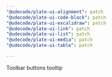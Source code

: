 ```yaml
---
"@udecode/plate-ui-alignment": patch
"@udecode/plate-ui-code-block": patch
"@udecode/plate-ui-excalidraw": patch
"@udecode/plate-ui-link": patch
"@udecode/plate-ui-list": patch
"@udecode/plate-ui-media": patch
"@udecode/plate-ui-table": patch

---
```


Toolbar buttons tooltip
